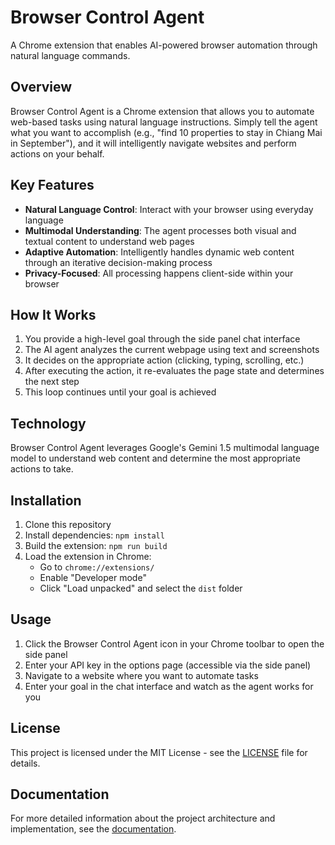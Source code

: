 # Browser Control Agent

A Chrome extension that enables AI-powered browser automation through natural language commands.

## Overview

Browser Control Agent is a Chrome extension that allows you to automate web-based tasks using natural language instructions. Simply tell the agent what you want to accomplish (e.g., "find 10 properties to stay in Chiang Mai in September"), and it will intelligently navigate websites and perform actions on your behalf.

## Key Features

- **Natural Language Control**: Interact with your browser using everyday language
- **Multimodal Understanding**: The agent processes both visual and textual content to understand web pages
- **Adaptive Automation**: Intelligently handles dynamic web content through an iterative decision-making process
- **Privacy-Focused**: All processing happens client-side within your browser

## How It Works

1. You provide a high-level goal through the side panel chat interface
2. The AI agent analyzes the current webpage using text and screenshots
3. It decides on the appropriate action (clicking, typing, scrolling, etc.)
4. After executing the action, it re-evaluates the page state and determines the next step
5. This loop continues until your goal is achieved

## Technology

Browser Control Agent leverages Google's Gemini 1.5 multimodal language model to understand web content and determine the most appropriate actions to take.

## Installation

1. Clone this repository
2. Install dependencies: `npm install`
3. Build the extension: `npm run build`
4. Load the extension in Chrome:
   - Go to `chrome://extensions/`
   - Enable "Developer mode"
   - Click "Load unpacked" and select the `dist` folder

## Usage

1. Click the Browser Control Agent icon in your Chrome toolbar to open the side panel
2. Enter your API key in the options page (accessible via the side panel)
3. Navigate to a website where you want to automate tasks
4. Enter your goal in the chat interface and watch as the agent works for you

## License

This project is licensed under the MIT License - see the [LICENSE](LICENSE) file for details.

## Documentation

For more detailed information about the project architecture and implementation, see the [documentation](docs/README.md).
